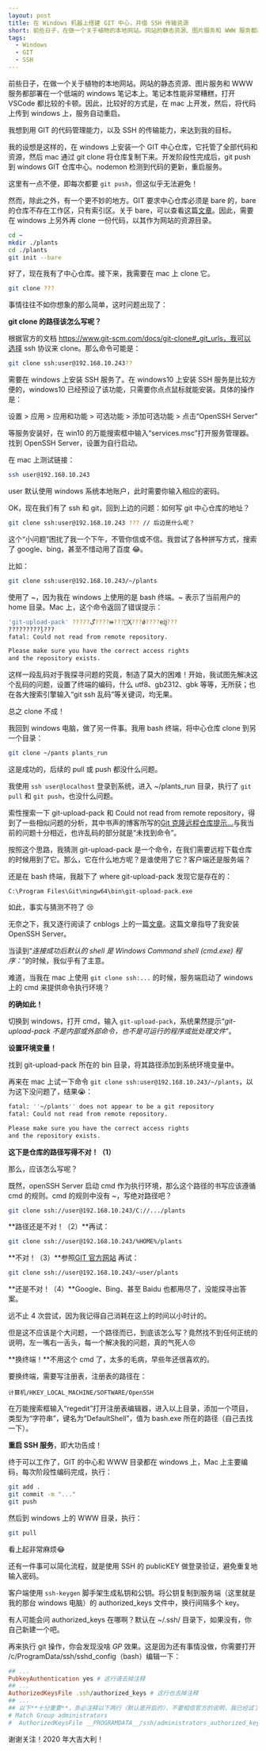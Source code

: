 ```yaml
---
layout: post
title: 在 Windows 机器上搭建 GIT 中心，并借 SSH 传输资源
short: 前些日子，在做一个关于植物的本地网站。网站的静态资源、图片服务和 WWW 服务都部署在一个低端的 windows 笔记本上
tags: 
  - Windows
  - GIT
  - SSH
---
```


前些日子，在做一个关于植物的本地网站。网站的静态资源、图片服务和 WWW 服务都部署在一个低端的 windows 笔记本上。笔记本性能非常糟糕，打开 VSCode 都比较的卡顿。因此，比较好的方式是，在 mac 上开发，然后，将代码上传到 windows 上，服务自动重启。

我想到用 GIT 的代码管理能力，以及 SSH 的传输能力，来达到我的目标。

我的设想是这样的，在 windows 上安装一个 GIT 中心仓库，它托管了全部代码和资源，然后 mac 通过 git clone 将仓库复制下来。开发阶段性完成后，git push 到 windows GIT 仓库中心。nodemon 检测到代码的更新，重启服务。

这里有一点不便，即每次都要 `git push`，但这似乎无法避免！

然而，除此之外，有一个更不妙的地方。GIT 要求中心仓库必须是 bare 的，bare 的仓库不存在工作区，只有索引区。关于 bare，可以查看这篇[文章](http://www.saintsjd.com/2011/01/what-is-a-bare-git-repository/)。因此，需要在 windows 上另外再 clone 一份代码，以其作为网站的资源目录。

```bash
cd ~
mkdir ./plants
cd ./plants
git init --bare 
```

好了，现在我有了中心仓库。接下来，我需要在 mac 上 clone 它。

```bash
git clone ???
```

事情往往不如你想象的那么简单，这时问题出现了：

**git clone 的路径该怎么写呢？**

根据官方的文档 https://www.git-scm.com/docs/git-clone#_git_urls，我可以选择 ssh 协议来 clone。那么命令可能是：

```bash
git clone ssh:user@192.168.10.243??
```

需要在 windows 上安装 SSH 服务了。在 windows10 上安装 SSH 服务是比较方便的，windows10 已经预设了该功能，只需要你点点鼠标就能安装。具体的操作是：

设置 > 应用 > 应用和功能 > 可选功能 > 添加可选功能 > 点击“OpenSSH Server”

等服务安装好，在 win10 的万能搜索框中输入“services.msc”打开服务管理器。找到 OpenSSH Server，设置为自行启动。

在 mac 上测试链接：

```bash
ssh user@192.168.10.243
```

user 默认使用 windows 系统本地账户，此时需要你输入相应的密码。

OK，现在我们有了 ssh 和 git，回到上边的问题：如何写 git 中心仓库的地址？

```bash
git clone ssh:user@192.168.10.243 ??? // 后边是什么呢？
```

这个“小问题”困扰了我一个下午，不管你信或不信。我尝试了各种拼写方式，搜索了 google、bing，甚至不惜动用了百度 😂。

比如：

```bash
git clone ssh:user@192.168.10.243/~/plants
```

使用了 ~，因为我在 windows 上使用的是 bash 终端。~ 表示了当前用户的 home 目录。Mac 上，这个命令返回了错误提示：

```bash
'git-upload-pack' ?????ڲ????ⲿ???Ҳ???ǿ????еĳ???
?????????ļ???
fatal: Could not read from remote repository.

Please make sure you have the correct access rights
and the repository exists.
```

这样一段乱码对于我探寻问题的究竟，制造了莫大的困难！开始，我试图先解决这个乱码的问题，设置了终端的编码，什么 utf8、gb2312、gbk 等等，无所获；也在各大搜索引擎输入“git ssh 乱码”等关键词，均无果。

总之 clone 不成！

我回到 windows 电脑，做了另一件事。我用 bash 终端，将中心仓库 clone 到另一个目录：

```bash
git clone ~/pants plants_run
```

这是成功的，后续的 pull 或 push 都没什么问题。

我使用 `ssh user@localhost` 登录到系统，进入 ~/plants_run 目录，执行了 `git pull` 和 `git push`，也没什么问题。

索性搜索一下 git-upload-pack 和 Could not read from remote repository，得到了一些相似问题的分析，其中书声的博客所写的[Git 克隆远程仓库提示...](https://php.cn/blog/detail/18277.html)与我当前的问题十分相近，也许乱码的部分就是“未找到命令”。

按照这个思路，我猜测 git-upload-pack 是一个命令，在我们需要远程下载仓库的时候用到了它。那么，它在什么地方呢？是谁使用了它？客户端还是服务端？

还是在 bash 终端，我敲下了 where git-upload-pack 发现它是存在的：

```
C:\Program Files\Git\mingw64\bin\git-upload-pack.exe
```

如此，事实与猜测不符了 😢

无奈之下，我又逐行阅读了 cnblogs 上的一篇[文章](https://www.cnblogs.com/sparkdev/p/10166061.html)。这篇文章指导了我安装 OpenSSH Server。

当读到“*连接成功后默认的 shell 是 Windows Command shell (cmd.exe) 程序：*”的时候，我似乎有了主意。

难道，当我在 mac 上使用 `git clone ssh:...` 的时候，服务端启动了 windows 上的 cmd 来提供命令执行环境？

**的确如此！**

切换到 windows，打开 cmd，输入 `git-upload-pack`，系统果然提示“*git-upload-pack 不是内部或外部命令，也不是可运行的程序或批处理文件*”。

**设置环境变量！**

找到 git-upload-pack 所在的 bin 目录，将其路径添加到系统环境变量中。

再来在 mac 上试一下命令 `git clone ssh:user@192.168.10.243/~/plants`，以为这下没问题了，结果😭：

```bash
fatal: ''~/plants'' does not appear to be a git repository
fatal: Could not read from remote repository.

Please make sure you have the correct access rights
and the repository exists.
```

**这下是仓库的路径写得不对！（1）**

那么，应该怎么写呢？

既然，openSSH Server 启动 cmd 作为执行环境，那么这个路径的书写应该遵循 cmd 的规则。cmd 的规则中没有 ~，写绝对路径吧？

```bash
git clone ssh://user@192.168.10.243/C://.../plants
```

**路径还是不对！（2）**再试：

```bash
git clone ssh://user@192.168.10.243/%HOME%/plants
```

**不对！（3）**参照[GIT 官方网站](https://git-scm.com/docs/git-clone#_git_urls) 再试：

```bash
git clone ssh://user@192.168.10.243/~user/plants
```

**还是不对！（4）**Google、Bing、甚至 Baidu 也都用尽了，没能探寻出答案。

远不止 4 次尝试，因为我记得自己消耗在这上的时间以小时计的。

但是这不应该是个大问题，一个路径而已，到底该怎么写？竟然找不到任何正统的说明，左一嘴右一舌头，每一个解决我的问题，真的气死人😠

**换终端！**不用这个 cmd 了，太多的毛病，早些年还很喜欢的。

要换终端，需要写注册表，注册表的路径在：

```
计算机/HKEY_LOCAL_MACHINE/SOFTWARE/OpenSSH
```

在万能搜索框输入“regedit”打开注册表编辑器，进入以上目录，添加一个项目，类型为“字符串”，键名为“DefaultShell”，值为 bash.exe 所在的路径（自己去找一下）。

**重启 SSH 服务**，即大功告成！

终于可以工作了，GIT 的中心和 WWW 目录都在 windows 上，Mac 上主要编码，每次阶段性编码完成，执行：

```bash
git add .
git commit -m "..."
git push
```

然后到 windows 上的 WWW 目录，执行：

```bash
git pull
```

看上起非常麻烦😂

还有一件事可以简化流程，就是使用 SSH 的 publicKEY 做登录验证，避免重复地输入密码。

客户端使用 `ssh-keygen` 脚手架生成私钥和公钥。将公钥复制到服务端（这里就是我的那台 windows 电脑）的 authorized_keys 文件中，换行间隔多个 key。

有人可能会问 authorized_keys 在哪啊？默认在 ~/.ssh/ 目录下，如果没有，你自己新建一个吧。

再来执行 git 操作，你会发现没啥 *GP* 效果。这是因为还有事情没做，你需要打开 /c/ProgramData/ssh/sshd_config（bash）编辑一下：

```ruby
## ...
PubkeyAuthentication yes # 这行请去掉注释
## ...
AuthorizedKeysFile .ssh/authorized_keys # 这行也去掉注释
## ...
## 以下**十分重要**，务必注释以下两行（默认是开启的），不要相信官方的说明，我已经试了 N 次，均失败
# Match Group administrators
#  AuthorizedKeysFile __PROGRAMDATA__/ssh/administrators_authorized_keys
```

谢谢关注！2020 年大吉大利！
